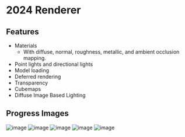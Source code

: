 # 2024 Renderer
## Features
* Materials
  * With diffuse, normal, roughness, metallic, and ambient occlusion mapping.
* Point lights and directional lights
* Model loading
* Deferred rendering
* Transparency
* Cubemaps
* Diffuse Image Based Lighting

## Progress Images
![image](https://github.com/ToastyNoodles/Renderer2/assets/123197456/57637f2b-a724-4d9a-86f0-e5c789d11d12)
![image](https://github.com/ToastyNoodles/Renderer2/assets/123197456/1bd69c91-c9a4-4352-8193-f273afa466e4)
![image](https://github.com/ToastyNoodles/Renderer2/assets/123197456/79eee86c-369b-43e7-8901-f1db4d9761ed)
![image](https://github.com/ToastyNoodles/Renderer2/assets/123197456/e792077f-5d8d-4780-aea2-77d0d5a3c12c)
![image](https://github.com/ToastyNoodles/Renderer2/assets/123197456/bdca15a0-c420-45f1-8b5e-51f228a106fd)
